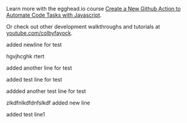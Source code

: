 Learn more with the egghead.io course  [Create a New Github Action to Automate Code Tasks with Javascript](https://egghead.io/playlists/create-a-new-github-action-to-automate-code-tasks-with-javascript-f1e9?af=atzgap).

Or check out other development walkthroughs and tutorials at [youtube.com/colbyfayock](https://www.youtube.com/colbyfayock).

added newline for test


hgvjhcghk
rtert


added another line for test





added test line for test


addded another test line for test

zlkdfnlkdfdnfslkdf
added new line

added test line1
